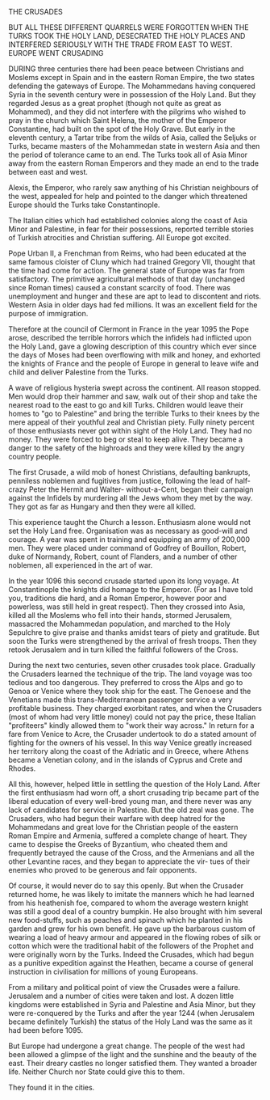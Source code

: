 THE CRUSADES

BUT ALL THESE DIFFERENT QUARRELS
WERE FORGOTTEN WHEN THE TURKS
TOOK THE HOLY LAND, DESECRATED THE
HOLY PLACES AND INTERFERED SERIOUSLY
WITH THE TRADE FROM EAST TO
WEST. EUROPE WENT CRUSADING


DURING three centuries there had been peace between Christians
and Moslems except in Spain and in the eastern Roman
Empire, the two states defending the gateways of Europe.
The Mohammedans having conquered Syria in the seventh
century were in possession of the Holy Land. But they regarded
Jesus as a great prophet (though not quite as great
as Mohammed), and they did not interfere with the pilgrims
who wished to pray in the church which Saint Helena, the
mother of the Emperor Constantine, had built on the spot of
the Holy Grave. But early in the eleventh century, a Tartar
tribe from the wilds of Asia, called the Seljuks or Turks,
became masters of the Mohammedan state in western Asia and
then the period of tolerance came to an end. The Turks took
all of Asia Minor away from the eastern Roman Emperors
and they made an end to the trade between east and west.

Alexis, the Emperor, who rarely saw anything of his Christian
neighbours of the west, appealed for help and pointed to
the danger which threatened Europe should the Turks take
Constantinople.

The Italian cities which had established colonies along the
coast of Asia Minor and Palestine, in fear for their possessions,
reported terrible stories of Turkish atrocities and Christian
suffering. All Europe got excited.

Pope Urban II, a Frenchman from Reims, who had been
educated at the same famous cloister of Cluny which had
trained Gregory VII, thought that the time had come for
action. The general state of Europe was far from satisfactory.
The primitive agricultural methods of that day (unchanged
since Roman times) caused a constant scarcity of food. There
was unemployment and hunger and these are apt to lead to
discontent and riots. Western Asia in older days had fed millions.
It was an excellent field for the purpose of immigration.

Therefore at the council of Clermont in France in the year
1095 the Pope arose, described the terrible horrors which the
infidels had inflicted upon the Holy Land, gave a glowing
description of this country which ever since the days of Moses
had been overflowing with milk and honey, and exhorted the
knights of France and the people of Europe in general to
leave wife and child and deliver Palestine from the Turks.

A wave of religious hysteria swept across the continent.
All reason stopped. Men would drop their hammer and saw,
walk out of their shop and take the nearest road to the east
to go and kill Turks. Children would leave their homes to "go
to Palestine" and bring the terrible Turks to their knees by
the mere appeal of their youthful zeal and Christian piety.
Fully ninety percent of those enthusiasts never got within
sight of the Holy Land. They had no money. They were
forced to beg or steal to keep alive. They became a danger
to the safety of the highroads and they were killed by the
angry country people.

The first Crusade, a wild mob of honest Christians, defaulting
bankrupts, penniless noblemen and fugitives from justice,
following the lead of half-crazy Peter the Hermit and Walter-
without-a-Cent, began their campaign against the Infidels by
murdering all the Jews whom they met by the way. They
got as far as Hungary and then they were all killed.

This experience taught the Church a lesson. Enthusiasm
alone would not set the Holy Land free. Organisation was
as necessary as good-will and courage. A year was spent in
training and equipping an army of 200,000 men. They were
placed under command of Godfrey of Bouillon, Robert, duke
of Normandy, Robert, count of Flanders, and a number of
other noblemen, all experienced in the art of war.

In the year 1096 this second crusade started upon its long
voyage. At Constantinople the knights did homage to the
Emperor. (For as I have told you, traditions die hard, and
a Roman Emperor, however poor and powerless, was still held
in great respect). Then they crossed into Asia, killed all the
Moslems who fell into their hands, stormed Jerusalem, massacred
the Mohammedan population, and marched to the Holy
Sepulchre to give praise and thanks amidst tears of piety and
gratitude. But soon the Turks were strengthened by the arrival
of fresh troops. Then they retook Jerusalem and in turn
killed the faithful followers of the Cross.

During the next two centuries, seven other crusades took
place. Gradually the Crusaders learned the technique of the
trip. The land voyage was too tedious and too dangerous.
They preferred to cross the Alps and go to Genoa or Venice
where they took ship for the east. The Genoese and the Venetians
made this trans-Mediterranean passenger service a very
profitable business. They charged exorbitant rates, and when
the Crusaders (most of whom had very little money) could not
pay the price, these Italian "profiteers" kindly allowed them
to "work their way across." In return for a fare from Venice
to Acre, the Crusader undertook to do a stated amount of
fighting for the owners of his vessel. In this way Venice greatly
increased her territory along the coast of the Adriatic and in
Greece, where Athens became a Venetian colony, and in the
islands of Cyprus and Crete and Rhodes.

All this, however, helped little in settling the question
of the Holy Land. After the first enthusiasm had
worn off, a short crusading trip became part of the liberal
education of every well-bred young man, and there
never was any lack of candidates for service in Palestine.
But the old zeal was gone. The Crusaders, who
had begun their warfare with deep hatred for the
Mohammedans and great love for the Christian people
of the eastern Roman Empire and Armenia, suffered
a complete change of heart. They came to despise the
Greeks of Byzantium, who cheated them and frequently betrayed
the cause of the Cross, and the Armenians and all the
other Levantine races, and they began to appreciate the vir-
tues of their enemies who proved to be generous and fair
opponents.

Of course, it would never do to say this openly. But when
the Crusader returned home, he was likely to imitate the manners
which he had learned from his heathenish foe, compared
to whom the average western knight was still a good deal of a
country bumpkin. He also brought with him several new
food-stuffs, such as peaches and spinach which he planted in his
garden and grew for his own benefit. He gave up the barbarous
custom of wearing a load of heavy armour and appeared
in the flowing robes of silk or cotton which were the traditional
habit of the followers of the Prophet and were originally worn
by the Turks. Indeed the Crusades, which had begun as a
punitive expedition against the Heathen, became a course of
general instruction in civilisation for millions of young Europeans.

From a military and political point of view the Crusades
were a failure. Jerusalem and a number of cities were taken
and lost. A dozen little kingdoms were established in Syria
and Palestine and Asia Minor, but they were re-conquered by
the Turks and after the year 1244 (when Jerusalem became
definitely Turkish) the status of the Holy Land was the same
as it had been before 1095.

But Europe had undergone a great change. The people of
the west had been allowed a glimpse of the light and the sunshine
and the beauty of the east. Their dreary castles no
longer satisfied them. They wanted a broader life. Neither
Church nor State could give this to them.

They found it in the cities.